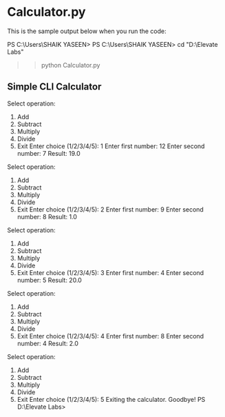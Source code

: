 # Calculator.py



This is the sample output below when you run the code:
 
PS C:\Users\SHAIK YASEEN>
PS C:\Users\SHAIK YASEEN> cd "D:\Elevate Labs"
>> python Calculator.py
>> 
Simple CLI Calculator
----------------------

Select operation:
1. Add
2. Subtract
3. Multiply
4. Divide
5. Exit
Enter choice (1/2/3/4/5): 1
Enter first number: 12
Enter second number: 7
Result: 19.0

Select operation:
1. Add
2. Subtract
3. Multiply
4. Divide
5. Exit
Enter choice (1/2/3/4/5): 2
Enter first number: 9
Enter second number: 8
Result: 1.0

Select operation:
1. Add
2. Subtract
3. Multiply
4. Divide
5. Exit
Enter choice (1/2/3/4/5): 3
Enter first number: 4
Enter second number: 5
Result: 20.0

Select operation:
1. Add
2. Subtract
3. Multiply
4. Divide
5. Exit
Enter choice (1/2/3/4/5): 4
Enter first number: 8
Enter second number: 4
Result: 2.0

Select operation:
1. Add
2. Subtract
3. Multiply
4. Divide
5. Exit
Enter choice (1/2/3/4/5): 5
Exiting the calculator. Goodbye!
PS D:\Elevate Labs>






